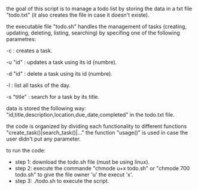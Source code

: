 the goal of this script is to manage a todo list by storing the data in a txt file "todo.txt" (it also creates the file in case it doesn't existe).

the executable file "todo.sh" handles the management of tasks (creating, updating, deleting, listing, searching) by specifing one of the following parametres:

-c : creates a task.

-u "id" : updates a task using its id (numbre).

-d "id" : delete a task using its id (numbre).

-l : list all tasks of the day.

-s "title" : search for a task by its title.


data is stored the following way: "id,title,description,location,due_date,completed" in the todo.txt file.

the code is organized by dividing each functionality to different functions "create_task()|search_task()|..." the function "usage()" is used in case the user didn't put any parameter.

to run the code:

  - step 1: download the todo.sh file (must be using linux).
  - step 2: execute the commande "chmode u+x todo.sh" or "chmode 700 todo.sh" to give the file owner 'u' the execut 'x'.
  - step 3: ./todo.sh to execute the script.
